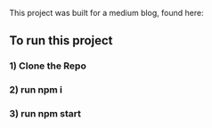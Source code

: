This project was built for a medium blog, found here: 




## To run this project
 ### 1) Clone the Repo
 ### 2) run npm i
 ### 3) run npm start
